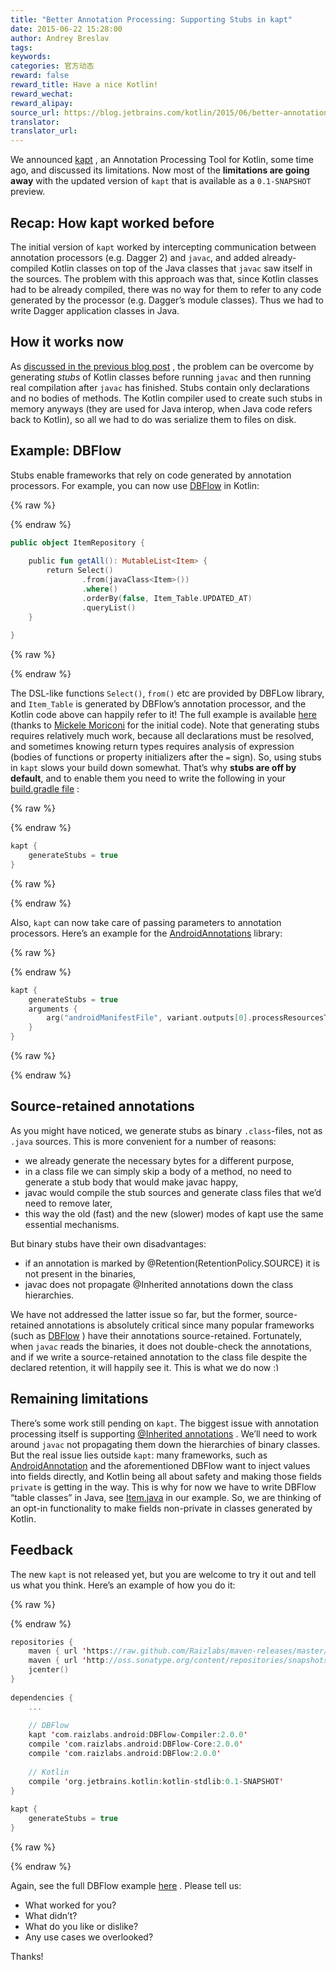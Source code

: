 ```yaml
---
title: "Better Annotation Processing: Supporting Stubs in kapt"
date: 2015-06-22 15:28:00
author: Andrey Breslav
tags:
keywords:
categories: 官方动态
reward: false
reward_title: Have a nice Kotlin!
reward_wechat:
reward_alipay:
source_url: https://blog.jetbrains.com/kotlin/2015/06/better-annotation-processing-supporting-stubs-in-kapt/
translator:
translator_url:
---
```


We announced [kapt](http://blog.jetbrains.com/kotlin/2015/05/kapt-annotation-processing-for-kotlin/) , an Annotation Processing Tool for Kotlin, some time ago, and discussed its limitations. Now most of the **limitations are going away** with the updated version of `kapt` that is available as a `0.1-SNAPSHOT` preview.<span id="more-2385"></span>
## Recap: How kapt worked before

The initial version of `kapt` worked by intercepting communication between annotation processors (e.g. Dagger 2) and `javac`, and added already-compiled Kotlin classes on top of the Java classes that `javac` saw itself in the sources. The problem with this approach was that, since Kotlin classes had to be already compiled, there was no way for them to refer to any code generated by the processor (e.g. Dagger’s module classes). Thus we had to write Dagger application classes in Java.
## How it works now

As [discussed in the previous blog post](http://blog.jetbrains.com/kotlin/2015/05/kapt-annotation-processing-for-kotlin/) , the problem can be overcome by generating *stubs* of Kotlin classes before running `javac` and then running real compilation after `javac` has finished. Stubs contain only declarations and no bodies of methods. The Kotlin compiler used to create such stubs in memory anyways (they are used for Java interop, when Java code refers back to Kotlin), so all we had to do was serialize them to files on disk.
## Example: DBFlow

Stubs enable frameworks that rely on code generated by annotation processors. For example, you can now use [DBFlow](https://github.com/Raizlabs/DBFlow) in Kotlin:

{% raw %}
<p></p>
{% endraw %}

```kotlin
public object ItemRepository {
 
    public fun getAll(): MutableList<Item> {
        return Select()
                .from(javaClass<Item>())
                .where()
                .orderBy(false, Item_Table.UPDATED_AT)
                .queryList()
    }
 
}
```

{% raw %}
<p></p>
{% endraw %}

The DSL-like functions `Select()`, `from()` etc are provided by DBFLow library, and `Item_Table` is generated by DBFlow’s annotation processor, and the Kotlin code above can happily refer to it!
The full example is available [here](https://github.com/yanex/kotlin-poc) (thanks to [Mickele Moriconi](https://github.com/mickele) for the initial code).
Note that generating stubs requires relatively much work, because all declarations must be resolved, and sometimes knowing return types requires analysis of expression (bodies of functions or property initializers after the `=` sign). So, using stubs in `kapt` slows your build down somewhat. That’s why **stubs are off by default**, and to enable them you need to write the following in your [build.gradle file](https://github.com/yanex/kotlin-poc/blob/master/app/build.gradle#L41) :

{% raw %}
<p></p>
{% endraw %}

```kotlin
kapt {
    generateStubs = true
}
```

{% raw %}
<p></p>
{% endraw %}

Also, `kapt` can now take care of passing parameters to annotation processors. Here’s an example for the [AndroidAnnotations](http://androidannotations.org/) library:

{% raw %}
<p></p>
{% endraw %}

```kotlin
kapt {
    generateStubs = true
    arguments {
        arg("androidManifestFile", variant.outputs[0].processResourcesTask.manifestFile)
    }
}
```

{% raw %}
<p></p>
{% endraw %}

## Source-retained annotations

As you might have noticed, we generate stubs as binary `.class`-files, not as `.java` sources. This is more convenient for a number of reasons:

* we already generate the necessary bytes for a different purpose,
* in a class file we can simply skip a body of a method, no need to generate a stub body that would make javac happy,
* javac would compile the stub sources and generate class files that we’d need to remove later,
* this way the old (fast) and the new (slower) modes of kapt use the same essential mechanisms.

But binary stubs have their own disadvantages:

* if an annotation is marked by @Retention(RetentionPolicy.SOURCE) it is not present in the binaries,
* javac does not propagate @Inherited annotations down the class hierarchies.

We have not addressed the latter issue so far, but the former, source-retained annotations is absolutely critical since many popular frameworks (such as [DBFlow](https://github.com/Raizlabs/DBFlow) ) have their annotations source-retained. Fortunately, when `javac` reads the binaries, it does not double-check the annotations, and if we write a source-retained annotation to the class file despite the declared retention, it will happily see it. This is what we do now <img alt=":)" class="wp-smiley" data-recalc-dims="1" src="https://i2.wp.com/blog.jetbrains.com/kotlin/wp-includes/images/smilies/simple-smile.png?w=640&amp;ssl=1" style="height: 1em; max-height: 1em;"/>
## Remaining limitations

There’s some work still pending on `kapt`.
The biggest issue with annotation processing itself is supporting [@Inherited annotations](http://docs.oracle.com/javase/8/docs/api/java/lang/annotation/Inherited.html) . We’ll need to work around `javac` not propagating them down the hierarchies of binary classes.
But the real issue lies outside `kapt`: many frameworks, such as [AndroidAnnotation](http://androidannotations.org/) and the aforementioned DBFlow want to inject values into fields directly, and Kotlin being all about safety and making those fields `private` is getting in the way. This is why for now we have to write DBFlow “table classes” in Java, see [Item.java](https://github.com/yanex/kotlin-poc/blob/master/app/src/main/java/mobi/porquenao/poc/kotlin/core/Item.java) in our example.
So, we are thinking of an opt-in functionality to make fields non-private in classes generated by Kotlin.
## Feedback

The new `kapt` is not released yet, but you are welcome to try it out and tell us what you think. Here’s an example of how you do it:

{% raw %}
<p></p>
{% endraw %}

```kotlin
repositories {
    maven { url 'https://raw.github.com/Raizlabs/maven-releases/master/releases' }
    maven { url 'http://oss.sonatype.org/content/repositories/snapshots' }
    jcenter()
}
 
dependencies {
    ...
 
    // DBFlow
    kapt 'com.raizlabs.android:DBFlow-Compiler:2.0.0'
    compile 'com.raizlabs.android:DBFlow-Core:2.0.0'
    compile 'com.raizlabs.android:DBFlow:2.0.0'
 
    // Kotlin
    compile 'org.jetbrains.kotlin:kotlin-stdlib:0.1-SNAPSHOT'
}
 
kapt {
    generateStubs = true
}
```

{% raw %}
<p></p>
{% endraw %}

Again, see the full DBFlow example [here](https://github.com/yanex/kotlin-poc) .
Please tell us:

* What worked for you?
* What didn’t?
* What do you like or dislike?
* Any use cases we overlooked?

Thanks!
